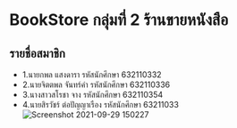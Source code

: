 # BookStore กลุ่มที่ 2 ร้านขายหนังสือ
## รายชื่อสมาชิก
- 1.นายกพล แสงดารา รหัสนักศึกษา 632110332
- 2.นายจิตตพล จันทร์คำ รหัสนักศึกษา 632110336
- 3.นางสาวสโรชา จาง รหัสนักศึกษา 632110354
- 4.นายสิรวัชร์ ต่อปัญญาเรือง รหัสนักศึกษา 63211033
![Screenshot 2021-09-29 150227](https://user-images.githubusercontent.com/84062476/135229023-2b9695ae-e273-43a6-a63e-d69b1295cb0c.png)
